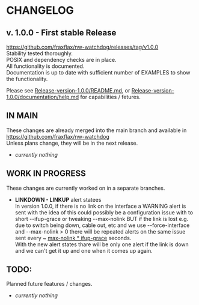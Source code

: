 # CHANGELOG

## v. 1.0.0 - First stable Release
https://github.com/fraxflax/nw-watchdog/releases/tag/v1.0.0 <br>
Stability tested thoroughly.<br>
POSIX and dependency checks are in place.<br>
All functionality is documented.<br>
Documentation is up to date with sufficient number of EXAMPLES to show the functionality.

Please see
[Release-version-1.0.0/README.md](https://github.com/fraxflax/nw-watchdog/blob/Release-version-1.0.0/README.md),
or [Release-version-1.0.0/documentation/help.md](https://github.com/fraxflax/nw-watchdog/blob/Release-version-1.0.0/documentation/help.md) 
for capabilities / fetures.

## IN MAIN 
These changes are already merged into the main branch and available in https://github.com/fraxflax/nw-watchdog <br>
Unless plans change, they will be in the next release.

* _currently nothing_

## WORK IN PROGRESS 
These changes are currently worked on in a separate branches.

* __LINKDOWN - LINKUP__ alert statees<br>
  In version 1.0.0, if there is no link on the interface a WARNING alert is sent with the idea of this could possibly be a configuration issue with to short --ifup-grace or tweaking --max-nolink BUT if the link is lost e.g. due to switch being down, cable out, etc and we use --force-interface and --max-nolink > 0 there will be repeated alerts on the same issue sent every ~ <ins>max-nolink * ifup-grace</ins> seconds.<br>
  With the new alert states thare will be only one alert if the link is down and we can't get it up and one when it comes up again.

## TODO:
Planned future features / changes.

* _currently nothing_

